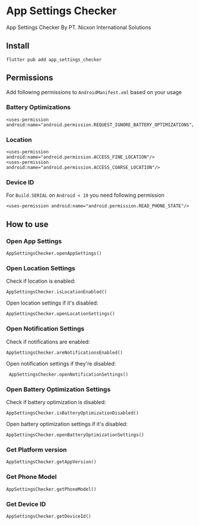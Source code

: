 # App Settings Checker

App Settings Checker By PT. Nicxon International Solutions


## Install

```agsl
flutter pub add app_settings_checker
```

## Permissions

Add following permissions to `AndroidManifest.xml` based on your usage

### Battery Optimizations

```agsl
<uses-permission android:name="android.permission.REQUEST_IGNORE_BATTERY_OPTIMIZATIONS"/>
```

### Location

```agsl
<uses-permission android:name="android.permission.ACCESS_FINE_LOCATION"/>
<uses-permission android:name="android.permission.ACCESS_COARSE_LOCATION"/>
```

### Device ID

For `Build.SERIAL` on `Android < 10` you need following permission

```agsl
<uses-permission android:name="android.permission.READ_PHONE_STATE"/>
```

## How to use

### Open App Settings

```agsl
AppSettingsChecker.openAppSettings()
```

### Open Location Settings

Check if location is enabled:
```agsl
AppSettingsChecker.isLocationEnabled()
```

Open location settings if it's disabled:

```agsl
AppSettingsChecker.openLocationSettings()
```

### Open Notification Settings

Check if notifications are enabled:

```agsl
AppSettingsChecker.areNotificationsEnabled()
```

Open notification settings if they're disabled:

```agsl
 AppSettingsChecker.openNotificationSettings()
```

### Open Battery Optimization Settings

Check if battery optimization is disabled:

```agsl
AppSettingsChecker.isBatteryOptimizationDisabled()
```

Open battery optimization settings if it's disabled:

```agsl
AppSettingsChecker.openBatteryOptimizationSettings()
```

### Get Platform version

```agsl
AppSettingsChecker.getAppVersion()
```

### Get Phone Model

```agsl
AppSettingsChecker.getPhoneModel()
```

### Get Device ID

```agsl
AppSettingsChecker.getDeviceId()
```